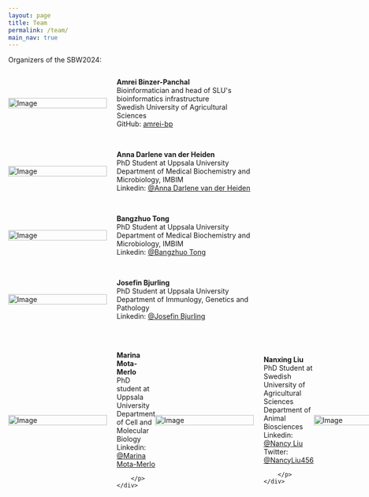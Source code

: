 ```yaml
---
layout: page
title: Team
permalink: /team/
main_nav: true
---
```


<!-- Team photo of SBW2024: will come later

<!-- add team picture here when you have -->

<!--  ![alt text]({{ site.baseurl }}/assets/team/simpsons_team.png "Team photo")  
-->

Organizers of the SBW2024:

<!-- member: -->
<!-- <h1 id="two column layout">Amrei Binzer-Panchal</h1>  this is a big title if you want-->

<div style="display: flex;align-items: center;">
    <div style="flex: 0 0 200px; padding-right: 10px;">
        <img src="{{ site.baseurl }}/assets/team/Amrei_modified.png" alt="Image" style="width: 100%;">
    </div>
    <div style="flex: 1; padding-left: 10px;">
        <!-- Place your text content here -->
        <p><strong>Amrei Binzer-Panchal </strong> <br>
        Bioinformatician and head of SLU's bioinformatics infrastructure <br>
        Swedish University of Agricultural Sciences <br>
        GitHub: <a href="https://github.com/amrei-bp" target="_blank">
        amrei-bp</a>
        </p>
    </div>
</div>

<br>

<!-- member: -->
<!-- <h1 id="two column layout">Anna Darlene van der Heiden</h1>  this is a big title if you want-->

<div style="display: flex;align-items: center;">
    <div style="flex: 0 0 200px; padding-right: 10px;">
        <img src="{{ site.baseurl }}/assets/team/Anna_Darlene_modified.png" alt="Image" style="width: 100%;">
    </div>
    <div style="flex: 1; padding-left: 10px;">
        <!-- Place your text content here -->
        <p><strong>Anna Darlene van der Heiden </strong> <br>
        PhD Student at Uppsala University <br>
        Department of Medical Biochemistry and Microbiology, IMBIM <br>
        Linkedin: <a href="https://www.linkedin.com/in/advdh/" target="_blank">
        @Anna Darlene van der Heiden</a>
        </p>
    </div>
</div>

<br>

<!-- member: -->

<div style="display: flex;align-items: center;">
    <div style="flex: 0 0 200px; padding-right: 10px;">
        <img src="{{ site.baseurl }}/assets/team/Bangzhuo_tong_modified.png" alt="Image" style="width: 100%;">
    </div>
    <div style="flex: 1; padding-left: 10px;">
        <!-- Place your text content here -->
        <p><strong>Bangzhuo Tong </strong> <br>
        PhD Student at Uppsala University <br>
        Department of Medical Biochemistry and Microbiology, IMBIM <br>
        Linkedin: <a href="https://www.linkedin.com/in/bangzhuo-tong-23aa06272/" target="_blank">
        @Bangzhuo Tong</a>
        </p>
    </div>
</div>

<br>

<!--  member: -->

<div style="display: flex;align-items: center;">
    <div style="flex: 0 0 200px; padding-right: 10px;">
        <img src="{{ site.baseurl }}/assets/team/Josefin_modified.png" alt="Image" style="width: 100%;">
    </div>
    <div style="flex: 1; padding-left: 10px;">
        <!-- Place your text content here -->
        <p><strong>Josefin Bjurling </strong> <br>
        PhD Student at Uppsala University <br>
        Department of Immunlogy, Genetics and Pathology<br>
        Linkedin: <a href="https://www.linkedin.com/in/josefin-bjurling-4b53001bb/" target="_blank">@Josefin Bjurling</a>
        </p>
    </div>
</div>

<br>


<!-- member: -->

<div style="display: flex;align-items: center;">
    <div style="flex: 0 0 200px; padding-right: 10px;">
        <img src="{{ site.baseurl }}/assets/team/Marina Mota-Merlo_modified.png" alt="Image" style="width: 100%;">
    </div>
    <div style="flex: 1; padding-left: 10px;">
        <!-- Place your text content here -->
        <p><strong>Marina Mota-Merlo </strong> <br>
        PhD student at Uppsala University<br>
        Department of Cell and Molecular Biology <br>
        Linkedin: <a href="https://www.linkedin.com/in/marina-mota-merlo-544623170/" target="_blank">@Marina Mota-Merlo</a> <br>

        </p>
    </div>
</div>

<br>

<!-- member: -->

<div style="display: flex;align-items: center;">
    <div style="flex: 0 0 200px; padding-right: 10px;">
        <img src="{{ site.baseurl }}/assets/team/Nanxing_liu_modified.png" alt="Image" style="width: 100%;">
    </div>
    <div style="flex: 1; padding-left: 10px;">
        <!-- Place your text content here -->
        <p><strong>Nanxing Liu </strong> <br>
        PhD Student at Swedish University of Agricultural Sciences<br>
        Department of Animal Biosciences <br>
        Linkedin: <a href="https://www.linkedin.com/in/nancy-liu-37479b229/" target="_blank">@Nancy Liu</a> <br>
        Twitter: <a href="https://x.com/NancyLiu456" target="_blank">@NancyLiu456</a> <br>


        </p>
    </div>
</div>

<br>

<!-- member: -->

<div style="display: flex;align-items: center;">
    <div style="flex: 0 0 200px; padding-right: 10px;">
        <img src="{{ site.baseurl }}/assets/team/Raphaela_Pensch_modified.png" alt="Image" style="width: 100%;">
    </div>
    <div style="flex: 1; padding-left: 10px;">
        <!-- Place your text content here -->
        <p><strong>Raphaela Pensch</strong> <br>
        PhD Student at Uppsala University <br>
        Department of Medical Biochemistry and Microbiology, IMBIM <br>
        Linkedin: <a href="https://www.linkedin.com/in/rpensch/" target="_blank">@Raphaela Pensch</a> <br>
        Twitter: <a href="https://x.com/rpensch?t=DG9EAHyuYHD2bC5eMAk-eg&s=09" target="_blank">@rpensch</a> <br>


        </p>
    </div>
</div>

<br>

<!-- member: -->

<div style="display: flex;align-items: center;">
    <div style="flex: 0 0 200px; padding-right: 10px;">
        <img src="{{ site.baseurl }}/assets/team/Thomas Simon_modified.png" alt="Image" style="width: 100%;">
    </div>
    <div style="flex: 1; padding-left: 10px;">
        <!-- Place your text content here -->
        <p><strong>Thomas Simon </strong> <br>
        PhD student at the Swedish University of Agriculture Sciences<br>
        Department of Animal Biosciences <br>
        Linkedin: <a href="https://www.linkedin.com/in/thomas-simon-098170271/" target="_blank">@Thomas Simon</a> <br>
        
        </p>
    </div>
</div>

<br>
